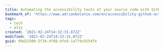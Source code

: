 ```yaml
---
title: Automating the accessibility tests of your source code with GitHub Actions
bookmark_of: 'https://www.adrianbolonio.com/en/accessibility-github-actions/'
tags:
  - tech
  - a11y
created: '2021-02-24T14:32:31.872Z'
modified: '2021-02-24T14:32:31.872Z'
guid: 99d21500-5f34-4f08-bfe9-1a779c0154fe
---
```

 
